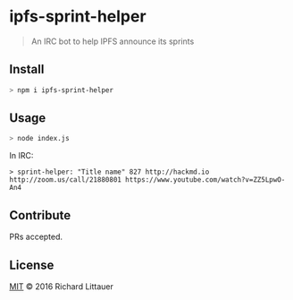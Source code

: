 # ipfs-sprint-helper

> An IRC bot to help IPFS announce its sprints

## Install

```sh
> npm i ipfs-sprint-helper
```

## Usage

```sh
> node index.js
```

In IRC:

```
> sprint-helper: "Title name" 827 http://hackmd.io http://zoom.us/call/21880801 https://www.youtube.com/watch?v=ZZ5LpwO-An4
```

## Contribute

PRs accepted.

## License

[MIT](LICENSE) © 2016 Richard Littauer
